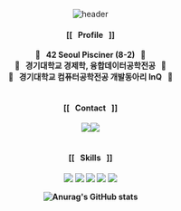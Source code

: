<div align="center">
  
![header](https://capsule-render.vercel.app/api?type=soft&height=200&text="🤞%20Happy%20Hae-Bin's%20GitHub%20🤞"&fontSize=45)
  

<h4> [[&nbsp;&nbsp;&nbsp;Profile&nbsp;&nbsp;&nbsp;]] </h4>

<p>
  <b>🚀&nbsp;&nbsp;&nbsp;42 Seoul Pisciner (8-2)&nbsp;&nbsp;&nbsp;🚀<br/>
  <b>🚀&nbsp;&nbsp;&nbsp;경기대학교</b> 경제학, 융합데이터공학전공&nbsp;&nbsp;&nbsp;🚀<br/>
    <b>🚀&nbsp;&nbsp;&nbsp;경기대학교</b> 컴퓨터공학전공 개발동아리 InQ&nbsp;&nbsp;&nbsp;🚀<br/><br/></p>
    
<h4> [[&nbsp;&nbsp;&nbsp;Contact&nbsp;&nbsp;&nbsp;]] </h4>
<p>
<A HREF = "http://github.com/h-beeen/"><img src="https://img.shields.io/badge/GitHub-181717?/style=flat-square&logo=GitHub&logoColor=white"></A><A HREF = "http://instagram.com/h.beeen"><img src="https://img.shields.io/badge/Instagram-E4405F?/style=flat-square&logo=Instagram&logoColor=white"></A><br/><br/></p>
    

<h4> [[&nbsp;&nbsp;&nbsp;Skills&nbsp;&nbsp;&nbsp;]] </h4>

<p>
<img src="https://img.shields.io/badge/C++-000060?/style=flat-square&logo=C%2B%2B&logoColor=white"/> <img src="https://img.shields.io/badge/Java-F80000?/style=flat-square&logo=Oracle&logoColor=white"/> <img src="https://img.shields.io/badge/Python-3776AB?/style=flat-square&logo=Python&logoColor=white"/>
<img src="https://img.shields.io/badge/Spring-6DB33F?style=flat-square&logo=Spring&logoColor=white"/> <img src="https://img.shields.io/badge/Spring_Boot-6DB33F?style=flat-square&logo=SpringBoot&logoColor=white"/> </p>
    

    
![Anurag's GitHub stats](https://github-readme-stats.vercel.app/api?username=h-beeen&show_icons=true&theme=radical)
</div>
